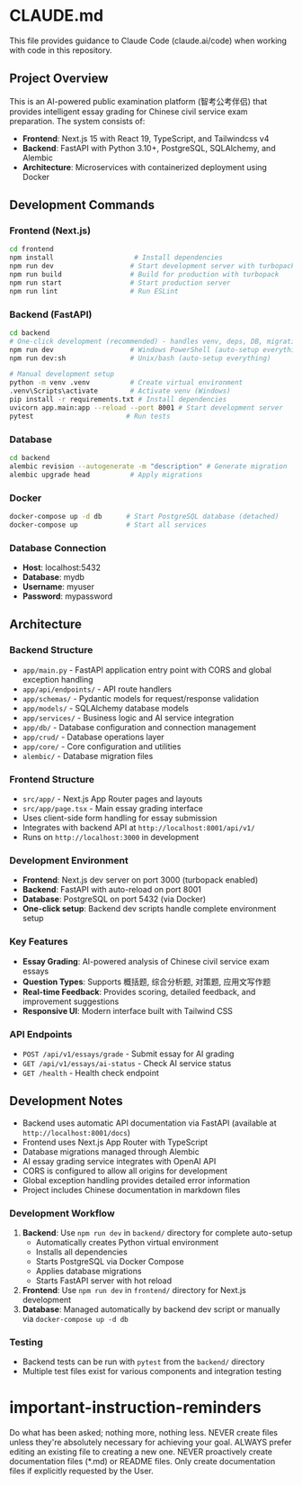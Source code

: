 # CLAUDE.md

This file provides guidance to Claude Code (claude.ai/code) when working with code in this repository.

## Project Overview

This is an AI-powered public examination platform (智考公考伴侣) that provides intelligent essay grading for Chinese civil service exam preparation. The system consists of:

- **Frontend**: Next.js 15 with React 19, TypeScript, and Tailwindcss v4
- **Backend**: FastAPI with Python 3.10+, PostgreSQL, SQLAlchemy, and Alembic
- **Architecture**: Microservices with containerized deployment using Docker

## Development Commands

### Frontend (Next.js)
```bash
cd frontend
npm install                    # Install dependencies
npm run dev                   # Start development server with turbopack
npm run build                 # Build for production with turbopack  
npm run start                 # Start production server
npm run lint                  # Run ESLint
```

### Backend (FastAPI)
```bash
cd backend
# One-click development (recommended) - handles venv, deps, DB, migrations
npm run dev                   # Windows PowerShell (auto-setup everything)
npm run dev:sh                # Unix/bash (auto-setup everything)

# Manual development setup
python -m venv .venv          # Create virtual environment
.venv\Scripts\activate        # Activate venv (Windows)
pip install -r requirements.txt # Install dependencies
uvicorn app.main:app --reload --port 8001 # Start development server
pytest                       # Run tests
```

### Database
```bash
cd backend
alembic revision --autogenerate -m "description" # Generate migration
alembic upgrade head          # Apply migrations
```

### Docker
```bash
docker-compose up -d db      # Start PostgreSQL database (detached)
docker-compose up            # Start all services
```

### Database Connection
- **Host**: localhost:5432
- **Database**: mydb
- **Username**: myuser
- **Password**: mypassword

## Architecture

### Backend Structure
- `app/main.py` - FastAPI application entry point with CORS and global exception handling
- `app/api/endpoints/` - API route handlers
- `app/schemas/` - Pydantic models for request/response validation
- `app/models/` - SQLAlchemy database models
- `app/services/` - Business logic and AI service integration
- `app/db/` - Database configuration and connection management
- `app/crud/` - Database operations layer
- `app/core/` - Core configuration and utilities
- `alembic/` - Database migration files

### Frontend Structure
- `src/app/` - Next.js App Router pages and layouts
- `src/app/page.tsx` - Main essay grading interface
- Uses client-side form handling for essay submission
- Integrates with backend API at `http://localhost:8001/api/v1/`
- Runs on `http://localhost:3000` in development

### Development Environment
- **Frontend**: Next.js dev server on port 3000 (turbopack enabled)
- **Backend**: FastAPI with auto-reload on port 8001
- **Database**: PostgreSQL on port 5432 (via Docker)
- **One-click setup**: Backend dev scripts handle complete environment setup

### Key Features
- **Essay Grading**: AI-powered analysis of Chinese civil service exam essays
- **Question Types**: Supports 概括题, 综合分析题, 对策题, 应用文写作题
- **Real-time Feedback**: Provides scoring, detailed feedback, and improvement suggestions
- **Responsive UI**: Modern interface built with Tailwind CSS

### API Endpoints
- `POST /api/v1/essays/grade` - Submit essay for AI grading
- `GET /api/v1/essays/ai-status` - Check AI service status
- `GET /health` - Health check endpoint

## Development Notes

- Backend uses automatic API documentation via FastAPI (available at `http://localhost:8001/docs`)
- Frontend uses Next.js App Router with TypeScript
- Database migrations managed through Alembic
- AI essay grading service integrates with OpenAI API
- CORS is configured to allow all origins for development
- Global exception handling provides detailed error information
- Project includes Chinese documentation in markdown files

### Development Workflow
1. **Backend**: Use `npm run dev` in `backend/` directory for complete auto-setup
   - Automatically creates Python virtual environment
   - Installs all dependencies
   - Starts PostgreSQL via Docker Compose
   - Applies database migrations
   - Starts FastAPI server with hot reload
2. **Frontend**: Use `npm run dev` in `frontend/` directory for Next.js development
3. **Database**: Managed automatically by backend dev script or manually via `docker-compose up -d db`

### Testing
- Backend tests can be run with `pytest` from the `backend/` directory
- Multiple test files exist for various components and integration testing

# important-instruction-reminders
Do what has been asked; nothing more, nothing less.
NEVER create files unless they're absolutely necessary for achieving your goal.
ALWAYS prefer editing an existing file to creating a new one.
NEVER proactively create documentation files (*.md) or README files. Only create documentation files if explicitly requested by the User.